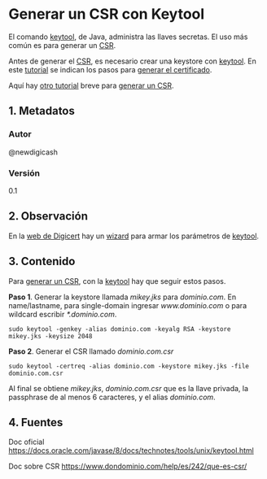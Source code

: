 # Generar un CSR con Keytool
El comando [keytool][urlKeytool], de Java, administra las llaves secretas. 
El uso más común es para generar un [CSR][urlCSR].

Antes de generar el [CSR][urlCSR], es necesario crear una keystore con [keytool][urlKeytool]. 
En este [tutorial][urlDigicert] se indican los pasos para [generar el certificado][urlDigicert]. 

Aquí hay [otro tutorial][urlGlobalSign] breve para [generar un CSR][urlGlobalSign].

## 1. Metadatos

### Autor
@newdigicash
### Versión
0.1

## 2. Observación

En la [web de Digicert][urlDigicert] hay un [wizard][urlDigicert] para armar los parámetros de [keytool][urlKeytool].

## 3. Contenido 
Para [generar un CSR][urlDigicert], con la [keytool][urlKeytool] hay que seguir estos pasos.

**Paso 1**. Generar la keystore llamada _mikey.jks_ para _dominio.com_. 
En name/lastname, para single-domain ingresar _www\.dominio\.com_ o 
para wildcard escribir _\*.dominio\.com_.
~~~
sudo keytool -genkey -alias dominio.com -keyalg RSA -keystore mikey.jks -keysize 2048
~~~

**Paso 2**. Generar el CSR llamado _dominio.com.csr_
~~~
sudo keytool -certreq -alias dominio.com -keystore mikey.jks -file dominio.com.csr
~~~

Al final se obtiene _mikey.jks_, _dominio.com.csr_ que es la llave privada, 
la passphrase de al menos 6 caracteres, y el alias _dominio.com_.

## 4. Fuentes
Doc oficial <https://docs.oracle.com/javase/8/docs/technotes/tools/unix/keytool.html>

Doc sobre CSR <https://www.dondominio.com/help/es/242/que-es-csr/>

[//]: # (referencias citadas)
[urlKeytool]: https://docs.oracle.com/javase/8/docs/technotes/tools/unix/keytool.html
[urlCSR]: https://www.dondominio.com/help/es/242/que-es-csr/
[urlDigicert]: https://www.digicert.com/kb/csr-ssl-installation/tomcat-keytool.htm
[urlGlobalSign]: https://support.globalsign.com/digital-certificates/digital-certificate-installation/java-keytool-generate-csr
